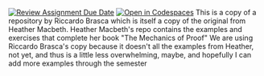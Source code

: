 [![Review Assignment Due Date](https://classroom.github.com/assets/deadline-readme-button-22041afd0340ce965d47ae6ef1cefeee28c7c493a6346c4f15d667ab976d596c.svg)](https://classroom.github.com/a/v70mqQ8_)
[![Open in Codespaces](https://classroom.github.com/assets/launch-codespace-2972f46106e565e64193e422d61a12cf1da4916b45550586e14ef0a7c637dd04.svg)](https://classroom.github.com/open-in-codespaces?assignment_repo_id=17857513)
This is a copy of a repository by Riccardo Brasca which is itself a copy of the original from Heather Macbeth.
Heather Macbeth's repo contains the examples and exercises that complete her book "The Mechanics of Proof"
We are using Riccardo Brasca's copy because it doesn't all the examples from Heather, not yet, and thus is a little less overwhelming, maybe, 
and hopefully I can add more examples through the semester
